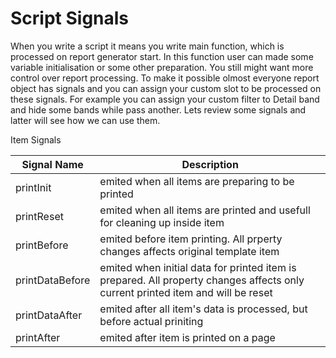 Script Signals
=================
When you write a script it means you write main function, which is processed on report generator start. In this function user can made some variable initialisation or some other preparation. You still might want more control over report processing. To make it possible olmost everyone report object has signals and you can assign your custom slot to be processed on these signals. For example you can assign your custom filter to Detail band and hide some bands while pass another. Lets review some signals and latter will see how we can use them.

Item Signals

| Signal Name | Description |
|------------|------------|
| printInit | emited when all items are preparing to be printed |
| printReset | emited when all items are printed and usefull for cleaning up inside item |
| printBefore | emited before item printing. All prperty changes affects original template item |
| printDataBefore | emited when initial data for printed item is prepared. All property changes affects only current printed item and will be reset |
| printDataAfter | emited after all item's data is processed, but before actual priniting |
| printAfter | emited after item is printed on a page |


